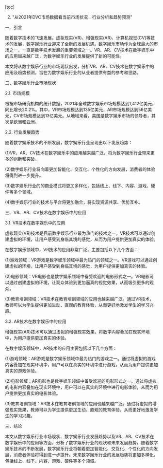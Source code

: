 
[toc]                    
                
                
2. "从2021年DVC市场数据看当前市场状况：行业分析和趋势预测"

一、引言

随着数字技术的飞速发展，虚拟现实(VR)、增强现实(AR)、计算机视觉(CV)等技术的发展，数字娱乐行业迎来了全新的发展机遇。数字娱乐市场作为全球最大的市场之一，一直是数字技术发展的重要领域之一。VR、AR、CV技术在数字娱乐中的应用越来越广泛，为数字娱乐行业的发展提供了新的可能性。

本文将从数字娱乐行业的市场现状出发，分析VR、AR、CV技术在数字娱乐中的应用及趋势预测，旨在为数字娱乐行业的从业者提供有益的参考和思路。

二、数字娱乐行业市场现状

2.1. 市场规模

根据市场研究机构的统计数据，2021年全球数字娱乐市场规模达到1,412亿美元，同比增长20.2%。其中，VR市场规模达到135亿美元，AR市场规模达到56亿美元，CV市场规模达到13亿美元。从地域来看，美国是数字娱乐市场的领导者，其次是欧洲和亚洲。

2.2. 行业发展趋势

随着数字娱乐技术的不断发展，数字娱乐行业呈现出以下发展趋势：

(1)VR、AR、CV技术在数字娱乐中的应用越来越广泛，将为数字娱乐行业带来更多的创新和突破。

(2)数字娱乐行业将向着更加智能化、交互化、个性化的方向发展，消费者的体验将得到进一步提升。

(3)数字娱乐行业的的商业模式将更加多样化，包括线上、线下、内容、游戏、硬件等多个领域。

(4)数字娱乐行业的技术与平台将更加融合，将实现资源共享、优势互补。

三、VR、AR、CV技术在数字娱乐中的应用

3.1. VR技术在数字娱乐中的应用

虚拟现实(VR)技术是目前数字娱乐行业最为热门的技术之一。VR技术可以通过创建虚拟的环境，让用户感受到身临其境的感觉，从而为用户提供更加真实的体验。

在数字娱乐领域中，VR技术的应用非常广泛，主要包括以下几个方面：

(1)游戏领域：VR游戏是数字娱乐领域中最为热门的领域之一。VR游戏可以通过创建虚拟的环境，让用户感受到身临其境的感觉，为用户提供更加真实的体验。

(2)电影领域：VR电影也是数字娱乐领域中备受欢迎的电影形式之一。VR电影可以通过创建虚拟的环境，让观众体验到更加逼真的视觉效果，从而吸引更多的观众。

(3)教育培训领域：VR技术在教育培训领域的应用也越来越广泛。通过VR技术，教师可以为学生提供更加生动、直观的教育体验，从而更好地激发学生的学习兴趣。

3.2. AR技术在数字娱乐中的应用

增强现实(AR)技术可以通过虚拟的增强现实效果，将数字内容叠加在现实环境中，为用户提供更加真实的体验。

在数字娱乐领域中，AR技术的应用主要包括以下几个方面：

(1)游戏领域：AR游戏是数字娱乐领域中最为热门的游戏之一。通过将虚拟的游戏内容叠加在现实环境中，用户可以在真实的环境中进行游戏，从而为用户提供更加真实的游戏体验。

(2)电影领域：AR电影也是数字娱乐领域中备受欢迎的电影形式之一。通过将虚拟的电影内容叠加在现实环境中，用户可以在真实的环境中进行电影体验，从而为用户提供更加真实的电影体验。

(3)教育培训领域：AR技术在教育培训领域的应用也越来越广泛。通过将虚拟的增强现实效果，教师可以为学生提供更加生动、直观的教育体验，从而更好地激发学生的学习兴趣。

三、结论

本文从数字娱乐行业市场现状、数字娱乐行业发展趋势以及VR、AR、CV技术在数字娱乐中的应用等方面，分析了数字娱乐行业的现状和未来发展趋势。随着数字娱乐技术的不断发展，数字娱乐行业将朝着更加智能化、交互化、个性化的方向发展，消费者体验将得到进一步提升。未来数字娱乐行业的发展趋势将更加多样化，包括线上、线下、内容、游戏、硬件等多个领域。

